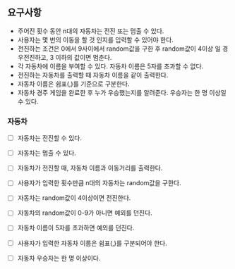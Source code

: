 ## 요구사항
- 주어진 횟수 동안 n대의 자동차는 전진 또는 멈출 수 있다.
- 사용자는 몇 번의 이동을 할 것 인지를 입력할 수 있어야 한다.
- 전진하는 조건은 0에서 9사이에서 random값을 구한 후 random값이 4이상 일 경우전진하고, 3 이하의 값이면 멈춘다.
- 각 자동차에 이름을 부여할 수 있다. 자동차 이름은 5자를 초과할 수 없다.
- 전진하는 자동차를 출력할 때 자동차 이름을 같이 출력한다.
- 자동차 이름은 쉼표(,)를 기준으로 구분한다.
- 자동차 경주 게임을 완료한 후 누가 우승했는지를 알려준다. 우승자는 한 명 이상일 수 있다.

### 자동차 
- [ ] 자동차는 전진할 수 있다. 
- [ ] 자동차는 멈출 수 있다.
- [ ] 자동차가 전진할 때, 자동차 이름과 이동거리를 출력한다.
- [ ] 사용자가 입력한 횟수만큼 n대의 자동차는 random값을 구한다.
- [ ] 자동차는 random값이 4이상이면 전진한다.
- [ ] 자동차의 random값이 0-9가 아니면 예외를 던진다.
- [ ] 자동차 이름이 5자를 초과하면 예외를 던진다.
- [ ] 사용자가 입력한 자동차 이름은 쉼표(,)를 구분되어야 한다.
- [ ] 자동차 우승자는 한 명 이상이다.

